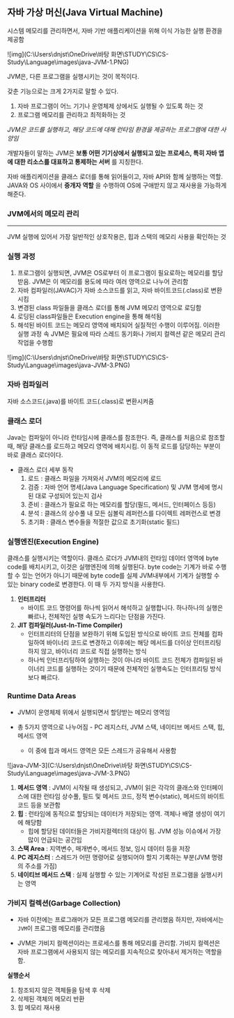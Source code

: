 ## 자바 가상 머신(Java Virtual Machine)

시스템 메모리를 관리하면서, 자바 기반 애플리케이션을 위해 이식 가능한 실행 환경을 제공함



![img](C:\Users\dnjst\OneDrive\바탕 화면\STUDY\CS\CS-Study\Language\images\java-JVM-1.PNG)



JVM은, 다른 프로그램을 실행시키는 것이 목적이다.

갖춘 기능으로는 크게 2가지로 말할 수 있다.



1. 자바 프로그램이 어느 기기나 운영체제 상에서도 실행될 수 있도록 하는 것
2. 프로그램 메모리를 관리하고 최적화하는 것

*JVM은 코드를 실행하고, 해당 코드에 대해 런타임 환경을 제공하는 프로그램에 대한 사양임*



개발자들이 말하는 JVM은 **보통 어떤 기기상에서 실행되고 있는 프로세스, 특히 자바 앱에 대한 리소스를 대표하고 통제하는 서버** 를 지칭한다.

자바 애플리케이션을 클래스 로더를 통해 읽어들이고, 자바 API와 함께 실행하는 역할. JAVA와 OS 사이에서 **중개자 역할** 을 수행하여 OS에 구애받지 않고 재사용을 가능하게 해준다.



### JVM에서의 메모리 관리

------

JVM 실행에 있어서 가장 일반적인 상호작용은, 힙과 스택의 메모리 사용을 확인하는 것



### 실행 과정

1. 프로그램이 실행되면, JVM은 OS로부터 이 프로그램이 필요로하는 메모리를 할당받음. JVM은 이 메모리를 용도에 따라 여러 영역으로 나누어 관리함
2. 자바 컴파일러(JAVAC)가 자바 소스코드를 읽고, 자바 바이트코드(.class)로 변환시킴
3. 변경된 class 파일들을 클래스 로더를 통해 JVM 메모리 영역으로 로딩함
4. 로딩된 class파일들은 Execution engine을 통해 해석됨
5. 해석된 바이트 코드는 메모리 영역에 배치되어 실질적인 수행이 이루어짐. 이러한 실행 과정 속 JVM은 필요에 따라 스레드 동기화나 가비지 컬렉션 같은 메모리 관리 작업을 수행함



![img](C:\Users\dnjst\OneDrive\바탕 화면\STUDY\CS\CS-Study\Language\images\java-JVM-3.PNG)

### 자바 컴파일러

자바 소스코드(.java)를 바이트 코드(.class)로 변환시켜줌



### 클래스 로더

Java는 컴파일이 아니라 런타임시에 클래스를 참조한다. 즉, 클래스를 처음으로 참조할 때, 해당 클래스를 로드하고 메모리 영역에 배치시킴. 이 동적 로드를 담당하는 부분이 바로 클래스 로더이다.

- 클래스 로더 세부 동작
  1. 로드 : 클래스 파일을 가져와서 JVM의 메모리에 로드
  2. 검증 : 자바 언어 명세(Java Language Specification) 및 JVM 명세에 명시된 대로 구성되어 있는지 검사
  3. 준비 : 클래스가 필요로 하는 메모리를 할당(필드, 메서드, 인터페이스 등등)
  4. 분석 : 클래스의 상수풀 내 모든 심볼릭 레퍼런스를 다이렉트 레퍼런스로 변경
  5. 초기화 : 클래스 변수들을 적절한 값으로 초기화(static 필드)



### 실행엔진(Execution Engine)

클래스를 실행시키는 역할이다. 클래스 로더가 JVM내의 런타임 데이터 영역에 byte code를 배치시키고, 이것은 실행엔진에 의해 실행된다. byte code는 기계가 바로 수행할 수 있는 언어가 아니기 때문에 byte code를 실제 JVM내부에서 기계가 실행할 수 있는 binary code로 변경한다. 이 때 두 가지 방식을 사용한다.

1. **인터프리터** 
   - 바이트 코드 명령어를 하나씩 읽어서 해석하고 실행합니다. 하나하나의 실행은 빠르나, 전체적인 실행 속도가 느리다는 단점을 가진다.
2. **JIT 컴파일러(Just-In-Time Compiler)** 
   - 인터프리터의 단점을 보완하기 위해 도입된 방식으로 바이트 코드 전체를 컴파일하여 바이너리 코드로 변경하고 이후에는 해당 메서드를 더이상 인터프리팅 하지 않고, 바이너리 코드로 직접 실행하는 방식
   - 하나씩 인터프리팅하여 실행하는 것이 아니라 바이트 코드 전체가 컴파일된 바이너리 코드를 실행하는 것이기 때문에 전체적인 실행속도는 인터프리팅 방식보다 빠르다.

### Runtime Data Areas

- JVM이 운영체제 위에서 실행되면서 할당받는 메모리 영역임

- 총 5가지 영역으로 나누어짐 - PC 레지스터, JVM 스택, 네이티브 메서드 스택, 힙, 메서드 영역
  - 이 중에 힙과 메서드 영역은 모든 스레드가 공유해서 사용함

![java-JVM-3](C:\Users\dnjst\OneDrive\바탕 화면\STUDY\CS\CS-Study\Language\images\java-JVM-3.PNG)

1. **메서드 영역** : JVM이 시작될 때 생성되고, JVM이 읽은 각각의 클래스와 인터페이스에 대한 런타임 상수풀, 필드 및 메서드 코드, 정적 변수(static), 메서드의 바이트 코드 등을 보관함
2. **힙** : 런타임에 동적으로 할당되는 데이터가 저장되는 영역. 객체나 배열 생성이 여기에 해당함
   - 힙에 할당된 데이터들은 가비지컬렉터의 대상이 됨. JVM 성능 이슈에서 가장 많이 언급되는 공간임
3. **스택 Area** : 지역변수, 매개변수, 메서드 정보, 임시 데이터 등을 저장
4. **PC 레지스터** : 스레드가 어떤 명령어로 실행되어야 할지 기록하는 부분(JVM 명령의 주소를 가짐)
5. **네이티브 메서드 스택** : 실제 실행할 수 있는 기계어로 작성된 프로그램을 실행시키는 영역



### 가비지 컬렉션(Garbage Collection)

- 자바 이전에는 프로그래머가 모든 프로그램 메모리를 관리했음 하지만, 자바에서는 `JVM`이 프로그램 메모리를 관리했음

- JVM은 가비지 컬렉션이라는 프로세스를 통해 메모리를 관리함. 가비지 컬렉션은 자바 프로그램에서 사용되지 않는 메모리를 지속적으로 찾아내서 제거하는 역할을 함.

**실행순서**  

1. 참조되지 않은 객체들을 탐색 후 삭제 
2. 삭제된 객체의 메모리 반환 
3. 힙 메모리 재사용

